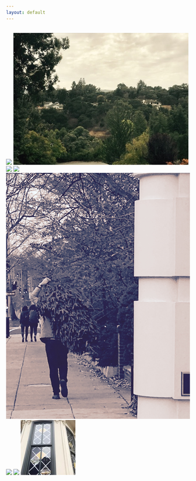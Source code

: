 ```yaml
---
layout: default
---
```


<br>

<img class="profile-picture" src="building_and_windows.jpg">



<img class="profile-picture" src="california.jpg">



<img class="profile-picture" src="bookbag.jpg">



<img class="profile-picture" src="dc.jpg">



<img class="profile-picture" src="christmas.jpg">



<img class="profile-picture" src="womens_march.jpg">



<img class="profile-picture" src="redwood_trees.jpg">



<img class="profile-picture" src="dcwindow.jpg">




<b>





